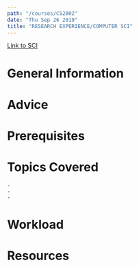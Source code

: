 ```yaml
---
path: "/courses/CS2002"
date: "Thu Sep 26 2019"
title: "RESEARCH EXPERIENCE/COMPUTER SCI"
---
```

[Link to SCI]("http://courses.sci.pitt.edu/courses/courses/view/CS-2002")

# General Information

# Advice


# Prerequisites
<!-- PREREQ_REPLACEMENT (Do not remove) -->

<!-- END PREREQ_REPLACEMENT (Do not remove) -->
# Topics Covered
	- 
	-
	-
# Workload

<!-- TESTIMONIALS
# Testimonials
This gets replaced with Gatsby, its
data comes from Google Sheets for easier
editing!
-->

# Resources
